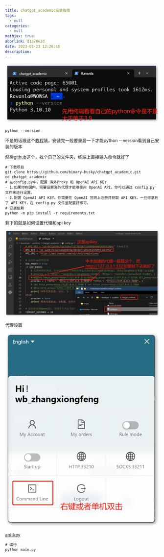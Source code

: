 ```yaml
---
title: chatgpt_academic安装指南
tags:
  - null
categories:
  - null
mathjax: true
abbrlink: d1570e2d
date: 2023-03-23 12:26:48
description:
---
```

![](https://github.com/Ravanla/drawing_bed/blob/main/230323/1.png)
```python
python --version
```



不是的话跟这个[教程](https://blog.csdn.net/hj960511/article/details/123770596)装，安装完一般要重启一下才能python --version看到自己安装的版本



然后[github](https://github.com/binary-husky/chatgpt_academic)这个，找个自己的文件夹，终端上直接输入命令就好了

```git
# 下载项目
git clone https://github.com/binary-husky/chatgpt_academic.git
cd chatgpt_academic
# 在config.py中，配置 海外Proxy 和 OpenAI API KEY
- 1.如果你在国内，需要设置海外代理才能够使用 OpenAI API，你可以通过 config.py 文件来进行设置。
- 2.配置 OpenAI API KEY。你需要在 OpenAI 官网上注册并获取 API KEY。一旦你拿到了 API KEY，在 config.py 文件里配置好即可。
# 安装依赖
python -m pip install -r requirements.txt
```

剩下的就是如何设置代理和api key

![](https://github.com/Ravanla/drawing_bed/blob/main/230323/3.png)

代理设置

![](https://github.com/Ravanla/drawing_bed/blob/main/230323/2.png)

[api-key](https://platform.openai.com/account/api-keys)

```git
# 运行
python main.py
```
<script async src="//tuchuang.voooe.cn/sdk/pup.js" data-url="https://tuchuang.voooe.cn/upload">
![a5976b23674144c730ab30c81144c02](D:\Typora\Insert Image\a5976b23674144c730ab30c81144c02.png)
</script>
